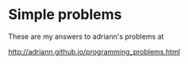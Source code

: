 Simple problems
===============

These are my answers to adriann's problems at 

http://adriann.github.io/programming_problems.html
